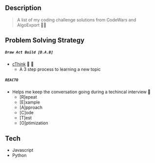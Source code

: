 ## Description
>A list of my coding challenge solutions from CodeWars and AlgoExport 👨‍💻

## Problem Solving Strategy 
##### ```Draw Act Build [D.A.B]```
- [cThink](https://github.com/getromandev/cThink) 👀 🤔
    - A 3 step process to learning a new topic

##### ```REACTO```
- Helps me keep the conversation going during a techincal interview 👔
    - [R]epeat
    - [E]xample
    - [A]pproach
    - [C]ode
    - [T]est
    - [O]ptimization

## Tech
- Javascript
- Python